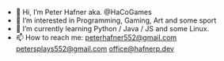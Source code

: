 - 👋 Hi, I’m Peter Hafner aka. @HaCoGames
- 👀 I’m interested in Programming, Gaming, Art and some sport
- 🌱 I’m currently learning Python / Java / JS
      and some Linux.
- 📫 How to reach me:  peterhafner552@gmail.com  petersplays552@gmail.com  office@hafnerp.dev

<!---
HaCoGames/HaCoGames is a ✨ special ✨ repository because its `README.md` (this file) appears on your GitHub profile.
You can click the Preview link to take a look at your changes.
--->
